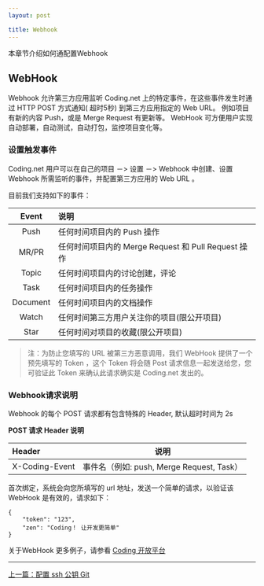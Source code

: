 ```yaml
---
layout: post

title: Webhook
---
```


本章节介绍如何通配置Webhook 

## WebHook 

Webhook 允许第三方应用监听 Coding.net 上的特定事件，在这些事件发生时通过 HTTP POST 方式通知( 超时5秒) 到第三方应用指定的 Web URL。 例如项目有新的内容 Push，或是 Merge Request 有更新等。 WebHook 可方便用户实现自动部署，自动测试，自动打包，监控项目变化等。 

### 设置触发事件

Coding.net 用户可以在自己的项目 －> 设置 －> Webhook 中创建、设置 Webhook 所需监听的事件，并配置第三方应用的 Web URL 。

目前我们支持如下的事件：

| Event |	说明 |
| :---: | :--- |
| Push |	任何时间项目内的 Push 操作 |
| MR/PR | 任何时间项目内的 Merge Request 和 Pull Request 操作|
| Topic |	任何时间项目内的讨论创建，评论 |
| Task |	任何时间项目内的任务操作 |
| Document |  任何时间项目内的文档操作 |
| Watch |	任何时间第三方用户关注你的项目(限公开项目) |
| Star | 任何时间对项目的收藏(限公开项目) |

> 注：为防止您填写的 URL 被第三方恶意调用，我们 WebHook 提供了一个预先填写的 Token ，这个 Token 将会随 Post 请求信息一起发送给您，您可验证此 Token 来确认此请求确实是 Coding.net 发出的。

### Webhook请求说明

Webhook 的每个 POST 请求都有包含特殊的 Header, 默认超时时间为 2s 

**POST 请求 Header 说明**

| Header |	说明 |
| :--- | --- |
| X-Coding-Event | 事件名（例如: push, Merge Request, Task） |

首次绑定，系统会向您所填写的 url 地址，发送一个简单的请求，以验证该 WebHook 是有效的，请求如下：

    {
        "token": "123", 
        "zen": "Coding！ 让开发更简单"
    }

关于WebHook 更多例子，请参看 [Coding 开放平台]( http://open.coding.net)

---


  <div class="footer-nav">
  <div class="left-nav"><i class="fa fa-angle-left"></i><a href="/help/doc/git/ssh-key.html">上一篇：配置 ssh 公钥 Git</a></div>
  </div>

